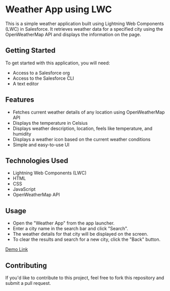 # Weather App using LWC

This is a simple weather application built using Lightning Web Components (LWC) in Salesforce. It retrieves weather data for a specified city using the OpenWeatherMap API and displays the information on the page.

## Getting Started
To get started with this application, you will need:

- Access to a Salesforce org
- Access to the Salesforce CLI
- A text editor

## Features
- Fetches current weather details of any location using OpenWeatherMap API
- Displays the temperature in Celsius
- Displays weather description, location, feels like temperature, and humidity
- Displays a weather icon based on the current weather conditions
- Simple and easy-to-use UI


## Technologies Used
- Lightning Web Components (LWC)
- HTML
- CSS
- JavaScript
- OpenWeatherMap API


## Usage
- Open the "Weather App" from the app launcher.
- Enter a city name in the search bar and click "Search".
- The weather details for that city will be displayed on the screen.
- To clear the results and search for a new city, click the "Back" button.

[Demo Link](https://empathetic-goat-jgrtil-dev-ed.my.site.com/weatherApplication/)

## Contributing
If you'd like to contribute to this project, feel free to fork this repository and submit a pull request.
